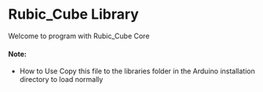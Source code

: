 # Rubic_Cube Library

Welcome to program with Rubic_Cube Core

#### Note:

* How to Use
	Copy this file to the libraries folder in the Arduino installation directory to load normally